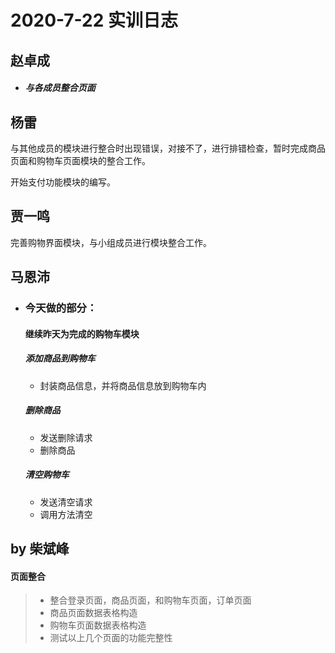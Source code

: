 # 2020-7-22 实训日志

## 赵卓成

- ##### 与各成员整合页面




## 杨雷

与其他成员的模块进行整合时出现错误，对接不了，进行排错检查，暂时完成商品页面和购物车页面模块的整合工作。

开始支付功能模块的编写。



## 贾一鸣

完善购物界面模块，与小组成员进行模块整合工作。



## 马恩沛

- ### 今天做的部分：

  #### 继续昨天为完成的购物车模块

  ##### 添加商品到购物车

  - 封装商品信息，并将商品信息放到购物车内

  ##### 删除商品

  - 发送删除请求
  - 删除商品

  ##### 清空购物车

  - 发送清空请求
  - 调用方法清空



## by 柴斌峰

#### 页面整合

> - 整合登录页面，商品页面，和购物车页面，订单页面
> - 商品页面数据表格构造
> - 购物车页面数据表格构造
> - 测试以上几个页面的功能完整性